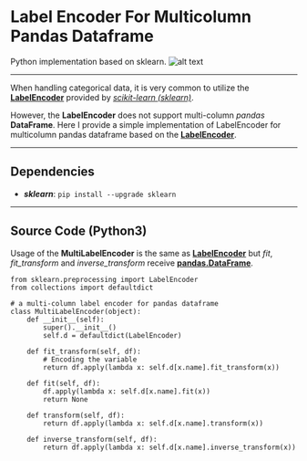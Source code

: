 # Label Encoder For Multicolumn Pandas Dataframe

Python implementation based on sklearn.
![alt text](https://scikit-learn.org/stable/_static/scikit-learn-logo-small.png)

-----------------------------------------------------------



When handling categorical data, it is very common to utilize the [**LabelEncoder**](https://scikit-learn.org/stable/modules/generated/sklearn.preprocessing.LabelEncoder.html) provided by [*scikit-learn (sklearn)*](https://scikit-learn.org/stable/).

However, the **LabelEncoder** does not support multi-column *pandas* **DataFrame**. Here I provide a simple implementation of LabelEncoder for multicolumn pandas dataframe based on the [**LabelEncoder**](https://scikit-learn.org/stable/modules/generated/sklearn.preprocessing.LabelEncoder.html).

-------------------------------------------------------------

## Dependencies

- ***sklearn***: ```pip install --upgrade sklearn```

-------------------------------------------------------------

## Source Code (Python3)

Usage of the **MultiLabelEncoder** is the same as [**LabelEncoder**](https://scikit-learn.org/stable/modules/generated/sklearn.preprocessing.LabelEncoder.html) but *fit*, *fit_transform* and *inverse_transform* receive [**pandas.DataFrame**](https://pandas.pydata.org/pandas-docs/stable/reference/api/pandas.DataFrame.html).

```python3
from sklearn.preprocessing import LabelEncoder
from collections import defaultdict

# a multi-column label encoder for pandas dataframe 
class MultiLabelEncoder(object):
    def __init__(self):
        super().__init__()
        self.d = defaultdict(LabelEncoder)

    def fit_transform(self, df):
        # Encoding the variable
        return df.apply(lambda x: self.d[x.name].fit_transform(x))

    def fit(self, df):
        df.apply(lambda x: self.d[x.name].fit(x))
        return None

    def transform(self, df):
        return df.apply(lambda x: self.d[x.name].transform(x))

    def inverse_transform(self, df):
        return df.apply(lambda x: self.d[x.name].inverse_transform(x))
```

